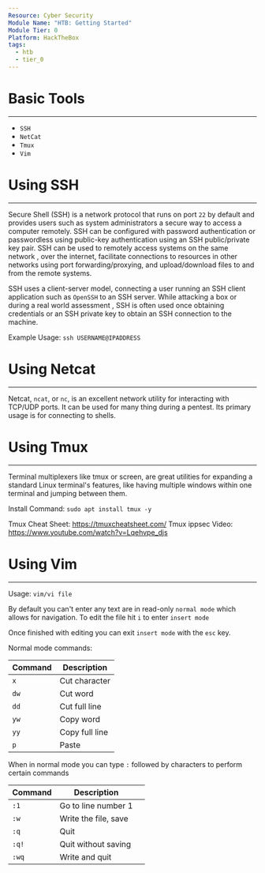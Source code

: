 ```yaml
---
Resource: Cyber Security
Module Name: "HTB: Getting Started"
Module Tier: 0
Platform: HackTheBox
tags:
  - htb
  - tier_0
---
```

# Basic Tools
---
- `SSH`
- `NetCat`
- `Tmux`	
- `Vim`

# Using SSH
---
Secure Shell (SSH) is a network protocol that runs on port `22` by default and provides users such as system administrators a secure way to access a computer remotely. SSH can be configured with password authentication or passwordless using public-key authentication using an SSH public/private key pair. SSH can be used to remotely access systems on the same network , over the internet, facilitate connections to resources in other networks using port forwarding/proxying, and upload/download files to and from the remote systems.

SSH uses a client-server model, connecting a user running an SSH client application such as `OpenSSH` to an SSH server. While attacking a box or during a real world assessment , SSH is often used once obtaining credentials or an SSH private key to obtain an SSH connection to the machine.

Example Usage:
`ssh USERNAME@IPADDRESS`

# Using Netcat
---
Netcat, `ncat`, or `nc`, is an excellent network utility for interacting with TCP/UDP ports. It can be used for many thing during a pentest. Its primary usage is for connecting to shells. 

# Using Tmux
---
Terminal multiplexers like tmux or screen, are great utilities for expanding a standard Linux terminal's features, like having multiple windows within one terminal and jumping between them.

Install Command:
`sudo apt install tmux -y`

Tmux Cheat Sheet: https://tmuxcheatsheet.com/
Tmux ippsec Video: https://www.youtube.com/watch?v=Lqehvpe_djs

# Using Vim
---
Usage: 
`vim/vi file`

By default you can't enter any text are in read-only `normal mode` which allows for navigation. To edit the file hit `i` to enter `insert mode` 

Once finished with editing you can exit `insert mode` with the `esc` key.

Normal mode commands:

| Command | Description    |
| ------- | -------------- |
| `x`     | Cut character  |
| `dw`    | Cut word       |
| `dd`    | Cut full line  |
| `yw`    | Copy word      |
| `yy`    | Copy full line |
| `p`     | Paste          | 

When in normal mode you can type `:` followed by characters to perform certain commands

| Command | Description          |     |
| ------- | -------------------- | --- |
| `:1`    | Go to line number 1  |     |
| `:w`    | Write the file, save |     |
| `:q`    | Quit                 |     |
| `:q!`   | Quit without saving  |     |
| `:wq`   | Write and quit       |     |
